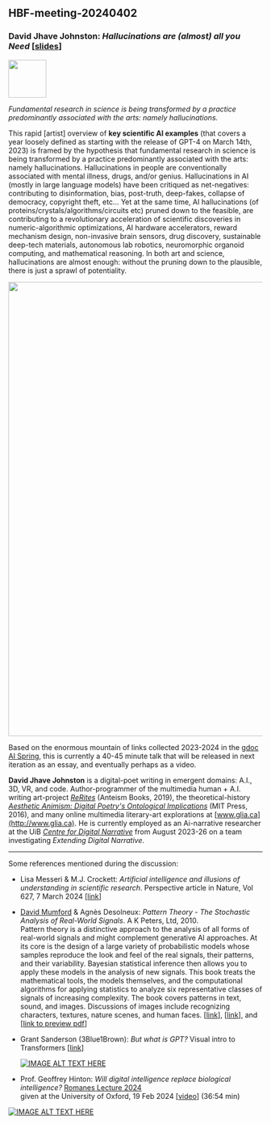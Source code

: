 ## HBF-meeting-20240402

### David Jhave Johnston: _Hallucinations are (almost) all you Need_  [[slides](https://glia.ca/2024/HallucinationsAre%28almost%29Enough-Jhave-April2nd2024.pdf)]

[<img src=https://github.com/Brain-and-Consciousness/HBF/blob/main/hbf-meeting-2024-04-02/assets/CDN-logo.png width=75>](https://www.uib.no/en/cdn)

_Fundamental research in science is being transformed by a practice predominantly associated with the arts: namely hallucinations._


This rapid [artist] overview of **key scientific AI examples** (that covers a year loosely defined as starting with the release of GPT-4 on March 14th, 2023) is framed by the hypothesis that fundamental research in science is being transformed by a practice predominantly associated with the arts: namely hallucinations. Hallucinations in people are conventionally associated with mental illness, drugs, and/or genius. Hallucinations in AI (mostly in large language models) have been critiqued as net-negatives: contributing to disinformation, bias, post-truth, deep-fakes, collapse of democracy, copyright theft, etc… Yet at the same time, AI hallucinations (of proteins/crystals/algorithms/circuits etc) pruned down to the feasible, are contributing to a revolutionary acceleration of scientific discoveries in numeric-algorithmic optimizations, AI hardware accelerators, reward mechanism design, non-invasive brain sensors, drug discovery, sustainable deep-tech materials, autonomous lab robotics, neuromorphic organoid computing, and mathematical reasoning. In both art and science, hallucinations are almost enough: without the pruning down to the plausible, there is just a sprawl of potentiality.

<img src=https://github.com/Brain-and-Consciousness/HBF/blob/main/hbf-meeting-2024-04-02/assets/Jhave-fig.png width=900>


Based on the enormous mountain of links collected 2023-2024 in the [gdoc AI Spring](https://docs.google.com/document/d/1qlX4UGrjkdMguL9PMEtm9Mp7PYHrTmMCFqnshOeA-xw/edit?usp=sharing), this is currently a 40-45 minute talk that will be released in next iteration as an essay, and eventually perhaps as a video.<br>


**David Jhave Johnston** is a digital-poet writing in emergent domains: A.I., 3D, VR, and code. Author-programmer of the multimedia human + A.I. writing art-project [_ReRites_](http://glia.ca/rerites) (Anteism Books, 2019), the theoretical-history [_Aesthetic Animism: Digital Poetry's Ontological Implications_](https://mitpress.mit.edu/9780262034517/aesthetic-animism) (MIT Press, 2016), and many online multimedia literary-art explorations at [www.glia.ca](http://www.glia.ca). He is currently employed as an Ai-narrative researcher at the UiB [_Centre for Digital Narrative_](https://www.uib.no/en/cdn) from August 2023-26 on a team investigating _Extending Digital Narrative_. 

-----

Some references mentioned during the discussion:

- Lisa Messeri & M.J. Crockett: _Artificial intelligence and illusions of understanding in scientific research_. Perspective article in Nature, Vol 627, 7 March 2024 [[link](https://www.nature.com/articles/s41586-024-07146-0)]

- [David Mumford](https://en.wikipedia.org/wiki/David_Mumford) & Agnès Desolneux: _Pattern Theory - The Stochastic Analysis of Real-World Signals_. A K Peters, Ltd, 2010. <br>
Pattern theory is a distinctive approach to the analysis of all forms of real-world signals and might complement generative AI approaches. At its core is the design of a large variety of probabilistic models whose samples reproduce the look and feel of the real signals, their patterns, and their variability. Bayesian statistical inference then allows you to apply these models in the analysis of new signals.
This book treats the mathematical tools, the models themselves, and the computational algorithms for applying statistics to analyze six representative classes of signals of increasing complexity. The book covers patterns in text, sound, and images. Discussions of images include recognizing characters, textures, nature scenes, and human faces. [[link](https://www.dam.brown.edu/ptg/MDbook/index.html)], [[link](https://www.taylorfrancis.com/books/mono/10.1201/b10620/pattern-theory-david-mumford-agn%C3%A8s-desolneux)], and [[link to preview pdf](https://api.taylorfrancis.com/content/books/mono/download?identifierName=doi&identifierValue=10.1201/b10620&type=googlepdf)]
  
- Grant Sanderson (3Blue1Brown): _But what is GPT?_ Visual intro to Transformers [[link](https://www.3blue1brown.com/lessons/gpt)]

  [![IMAGE ALT TEXT HERE](https://img.youtube.com/vi/wjZofJX0v4M/sddefault.jpg)](https://youtu.be/wjZofJX0v4M)

- Prof. Geoffrey Hinton: _Will digital intelligence replace biological intelligence?_ [Romanes Lecture 2024](https://www.ox.ac.uk/news/2024-02-20-romanes-lecture-godfather-ai-speaks-about-risks-artificial-intelligence) <br>given at the University of Oxford, 19 Feb 2024  [[video](https://youtu.be/N1TEjTeQeg0)] (36:54 min)

[![IMAGE ALT TEXT HERE](https://img.youtube.com/vi/N1TEjTeQeg0/maxresdefault.jpg)](https://www.youtube.com/watch?v=N1TEjTeQeg0)


<!--

Originally:

[![IMAGE ALT TEXT HERE](https://img.youtube.com/vi/wjZofJX0v4M/maxresdefault.jpg)](https://youtu.be/wjZofJX0v4M) 

Smaller version:
[![IMAGE ALT TEXT HERE](https://img.youtube.com/vi/wjZofJX0v4M/0.jpg)](https://youtu.be/wjZofJX0v4M) 

Replace /maxresdefault.jpg with any of these resolutions:

0.jpg - Lowest resolution
1.jpg, 2.jpg, 3.jpg - Progressively higher resolutions
sddefault.jpg - Standard definition
hqdefault.jpg - High quality
mqdefault.jpg - Medium quality

-->
